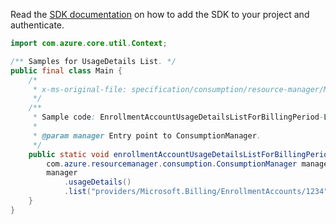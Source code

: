 Read the [SDK documentation](https://github.com/Azure/azure-sdk-for-java/blob/azure-resourcemanager-consumption_1.0.0-beta.3/sdk/consumption/azure-resourcemanager-consumption/README.md) on how to add the SDK to your project and authenticate.

```java
import com.azure.core.util.Context;

/** Samples for UsageDetails List. */
public final class Main {
    /*
     * x-ms-original-file: specification/consumption/resource-manager/Microsoft.Consumption/stable/2021-10-01/examples/UsageDetailsListForBillingPeriodByEnrollmentAccount.json
     */
    /**
     * Sample code: EnrollmentAccountUsageDetailsListForBillingPeriod-Legacy.
     *
     * @param manager Entry point to ConsumptionManager.
     */
    public static void enrollmentAccountUsageDetailsListForBillingPeriodLegacy(
        com.azure.resourcemanager.consumption.ConsumptionManager manager) {
        manager
            .usageDetails()
            .list("providers/Microsoft.Billing/EnrollmentAccounts/1234", null, null, null, null, null, Context.NONE);
    }
}
```
